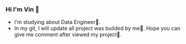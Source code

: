 ### Hi I'm Vin 👋
  - I'm studying about Data Engineer👧.
  - In my git, I will update all project was builded by me💪. 
  Hope you can give me comment after viewed my project💜.
<!--
**I

Here are some ideas to get you started:

- 🔭 I’m currently working on ...
- 🌱 I’m currently learning ...
- 👯 I’m looking to collaborate on ...
- 🤔 I’m looking for help with ...
- 💬 Ask me about ...
- 📫 How to reach me: ...
- 😄 Pronouns: ...
- ⚡ Fun fact: ...
-->
